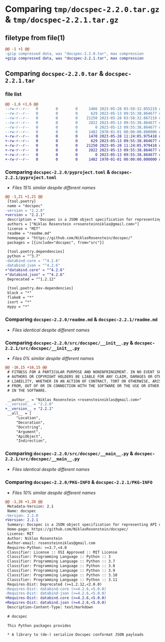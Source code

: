 # Comparing `tmp/docspec-2.2.0.tar.gz` & `tmp/docspec-2.2.1.tar.gz`

## filetype from file(1)

```diff
@@ -1 +1 @@
-gzip compressed data, was "docspec-2.2.0.tar", max compression
+gzip compressed data, was "docspec-2.2.1.tar", max compression
```

## Comparing `docspec-2.2.0.tar` & `docspec-2.2.1.tar`

### file list

```diff
@@ -1,6 +1,6 @@
--rw-r--r--   0        0        0     1466 2023-05-28 03:58:32.055219 docspec-2.2.0/pyproject.toml
--rw-r--r--   0        0        0      629 2023-05-13 09:55:38.864677 docspec-2.2.0/readme.md
--rw-r--r--   0        0        0    21250 2023-05-28 03:58:32.067219 docspec-2.2.0/src/docspec/__init__.py
--rw-r--r--   0        0        0     2822 2023-05-13 09:55:38.864677 docspec-2.2.0/src/docspec/__main__.py
--rw-r--r--   0        0        0        0 2023-05-13 09:55:38.864677 docspec-2.2.0/src/docspec/py.typed
--rw-r--r--   0        0        0     1482 1970-01-01 00:00:00.000000 docspec-2.2.0/PKG-INFO
+-rw-r--r--   0        0        0     1470 2023-05-28 11:24:05.975418 docspec-2.2.1/pyproject.toml
+-rw-r--r--   0        0        0      629 2023-05-13 09:55:38.864677 docspec-2.2.1/readme.md
+-rw-r--r--   0        0        0    21250 2023-05-28 11:24:05.979418 docspec-2.2.1/src/docspec/__init__.py
+-rw-r--r--   0        0        0     2822 2023-05-13 09:55:38.864677 docspec-2.2.1/src/docspec/__main__.py
+-rw-r--r--   0        0        0        0 2023-05-13 09:55:38.864677 docspec-2.2.1/src/docspec/py.typed
+-rw-r--r--   0        0        0     1482 1970-01-01 00:00:00.000000 docspec-2.2.1/PKG-INFO
```

### Comparing `docspec-2.2.0/pyproject.toml` & `docspec-2.2.1/pyproject.toml`

 * *Files 15% similar despite different names*

```diff
@@ -1,21 +1,21 @@
 [tool.poetry]
 name = "docspec"
-version = "2.2.0"
+version = "2.2.1"
 description = "Docspec is a JSON object specification for representing API documentation of programming languages."
 authors = ["Niklas Rosenstein <rosensteinniklas@gmail.com>"]
 license = "MIT"
 readme = "readme.md"
 homepage = "https://github.com/NiklasRosenstein/docspec/"
 packages = [{include="docspec", from="src"}]
 
 [tool.poetry.dependencies]
 python = "^3.7"
-databind-core = "^4.2.6"
-databind-json = "^4.2.6"
+"databind.core" = "^4.2.6"
+"databind.json" = "^4.2.6"
 Deprecated = "^1.2.12"
 
 [tool.poetry.dev-dependencies]
 black = "*"
 flake8 = "*"
 isort = "*"
 mypy = "*"
```

### Comparing `docspec-2.2.0/readme.md` & `docspec-2.2.1/readme.md`

 * *Files identical despite different names*

### Comparing `docspec-2.2.0/src/docspec/__init__.py` & `docspec-2.2.1/src/docspec/__init__.py`

 * *Files 0% similar despite different names*

```diff
@@ -16,15 +16,15 @@
 # FITNESS FOR A PARTICULAR PURPOSE AND NONINFRINGEMENT. IN NO EVENT SHALL THE
 # AUTHORS OR COPYRIGHT HOLDERS BE LIABLE FOR ANY CLAIM, DAMAGES OR OTHER
 # LIABILITY, WHETHER IN AN ACTION OF CONTRACT, TORT OR OTHERWISE, ARISING
 # FROM, OUT OF OR IN CONNECTION WITH THE SOFTWARE OR THE USE OR OTHER DEALINGS
 # IN THE SOFTWARE.
 
 __author__ = "Niklas Rosenstein <rosensteinniklas@gmail.com>"
-__version__ = "2.2.0"
+__version__ = "2.2.1"
 __all__ = [
     "Location",
     "Decoration",
     "Docstring",
     "Argument",
     "ApiObject",
     "Indirection",
```

### Comparing `docspec-2.2.0/src/docspec/__main__.py` & `docspec-2.2.1/src/docspec/__main__.py`

 * *Files identical despite different names*

### Comparing `docspec-2.2.0/PKG-INFO` & `docspec-2.2.1/PKG-INFO`

 * *Files 10% similar despite different names*

```diff
@@ -1,26 +1,26 @@
 Metadata-Version: 2.1
 Name: docspec
-Version: 2.2.0
+Version: 2.2.1
 Summary: Docspec is a JSON object specification for representing API documentation of programming languages.
 Home-page: https://github.com/NiklasRosenstein/docspec/
 License: MIT
 Author: Niklas Rosenstein
 Author-email: rosensteinniklas@gmail.com
 Requires-Python: >=3.7,<4.0
 Classifier: License :: OSI Approved :: MIT License
 Classifier: Programming Language :: Python :: 3
 Classifier: Programming Language :: Python :: 3.7
 Classifier: Programming Language :: Python :: 3.8
 Classifier: Programming Language :: Python :: 3.9
 Classifier: Programming Language :: Python :: 3.10
 Classifier: Programming Language :: Python :: 3.11
 Requires-Dist: Deprecated (>=1.2.12,<2.0.0)
-Requires-Dist: databind-core (>=4.2.6,<5.0.0)
-Requires-Dist: databind-json (>=4.2.6,<5.0.0)
+Requires-Dist: databind.core (>=4.2.6,<5.0.0)
+Requires-Dist: databind.json (>=4.2.6,<5.0.0)
 Description-Content-Type: text/markdown
 
 # docspec
 
 This Python packages provides
 
 * A library to (de-) serialize Docspec conformat JSON payloads
```

